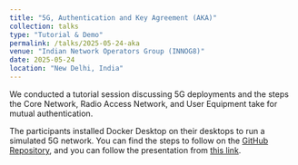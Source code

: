 ```yaml
---
title: "5G, Authentication and Key Agreement (AKA)"
collection: talks
type: "Tutorial & Demo"
permalink: /talks/2025-05-24-aka
venue: "Indian Network Operators Group (INNOG8)"
date: 2025-05-24
location: "New Delhi, India"
---
```


We conducted a tutorial session discussing 5G deployments and the steps the Core Network, Radio Access Network, and User Equipment take for mutual authentication.

The participants installed Docker Desktop on their desktops to run a simulated 5G network. You can find the steps to follow on the [GitHub Repository](https://github.com/priyanshs/innog-demo), and you can follow the presentation from [this link](https://drive.proton.me/urls/FN78HHDY3W#pRNJF8nNX7z6).
